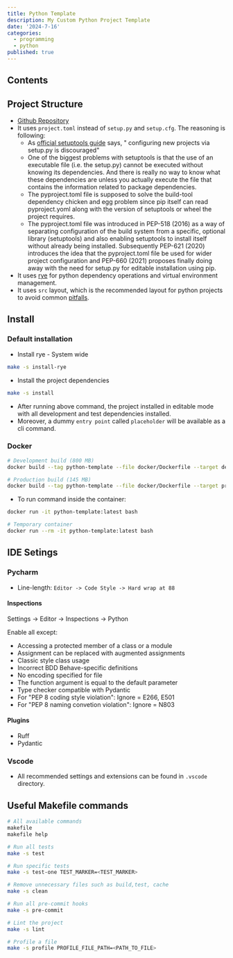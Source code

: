 ```yaml
---
title: Python Template
description: My Custom Python Project Template
date: '2024-7-16'
categories:
  - programming
  - python
published: true
---
```


## Contents

## Project Structure

- [Github Repository](https://github.com/ilkersigirci/python-template)
- It uses `project.toml` instead of `setup.py` and `setup.cfg`. The reasoning is following:
    - As [official setuptools guide](https://github.com/pypa/setuptools/blob/main/docs/userguide/quickstart.rst) says, " configuring new projects via setup.py is discouraged"
    - One of the biggest problems with setuptools is that the use of an executable file (i.e. the setup.py) cannot be executed without knowing its dependencies. And there is really no way to know what these dependencies are unless you actually execute the file that contains the information related to package dependencies.
    - The pyproject.toml file is supposed to solve the build-tool dependency chicken and egg problem since pip itself can read pyproject.yoml along with the version of setuptools or wheel the project requires.
    - The pyproject.toml file was introduced in PEP-518 (2016) as a way of separating configuration of the build system from a specific, optional library (setuptools) and also enabling setuptools to install itself without already being installed. Subsequently PEP-621 (2020) introduces the idea that the pyproject.toml file be used for wider project configuration and PEP-660 (2021) proposes finally doing away with the need for setup.py for editable installation using pip.
- It uses [rye](https://github.com/astral-sh/rye) for python dependency operations and virtual environment management.
- It uses `src` layout, which is the recommended layout for python projects to avoid common [pitfalls](https://blog.ionelmc.ro/2014/05/25/python-packaging/#the-structure).

## Install

### Default installation

- Install rye - System wide

```bash
make -s install-rye
```

- Install the project dependencies

```bash
make -s install
```

- After running above command, the project installed in editable mode with all development and test dependencies installed.
- Moreover, a dummy `entry point` called `placeholder` will be available as a cli command.

### Docker

```bash
# Development build (800 MB)
docker build --tag python-template --file docker/Dockerfile --target development .

# Production build (145 MB)
docker build --tag python-template --file docker/Dockerfile --target production .
```

- To run command inside the container:

```bash
docker run -it python-template:latest bash

# Temporary container
docker run --rm -it python-template:latest bash
```

## IDE Setings

### Pycharm

- Line-length: `Editor -> Code Style -> Hard wrap at 88`

#### Inspections

Settings -> Editor -> Inspections -> Python

Enable all except:

- Accessing a protected member of a class or a module
- Assignment can be replaced with augmented assignments
- Classic style class usage
- Incorrect BDD Behave-specific definitions
- No encoding specified for file
- The function argument is equal to the default parameter
- Type checker compatible with Pydantic
- For "PEP 8 coding style violation":
  Ignore = E266, E501
- For "PEP 8 naming convetion violation":
  Ignore = N803

#### Plugins

- Ruff
- Pydantic

### Vscode

- All recommended settings and extensions can be found in `.vscode` directory.

## Useful Makefile commands

```bash
# All available commands
makefile
makefile help

# Run all tests
make -s test

# Run specific tests
make -s test-one TEST_MARKER=<TEST_MARKER>

# Remove unnecessary files such as build,test, cache
make -s clean

# Run all pre-commit hooks
make -s pre-commit

# Lint the project
make -s lint

# Profile a file
make -s profile PROFILE_FILE_PATH=<PATH_TO_FILE>
```